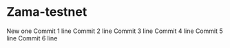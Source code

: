 # Zama-testnet
New one
Commit 1 line
Commit 2 line
Commit 3 line
Commit 4 line
Commit 5 line
Commit 6 line

